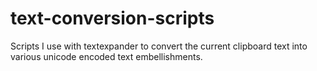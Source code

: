 # text-conversion-scripts

Scripts I use with textexpander to convert the current clipboard text into various unicode encoded text embellishments.
